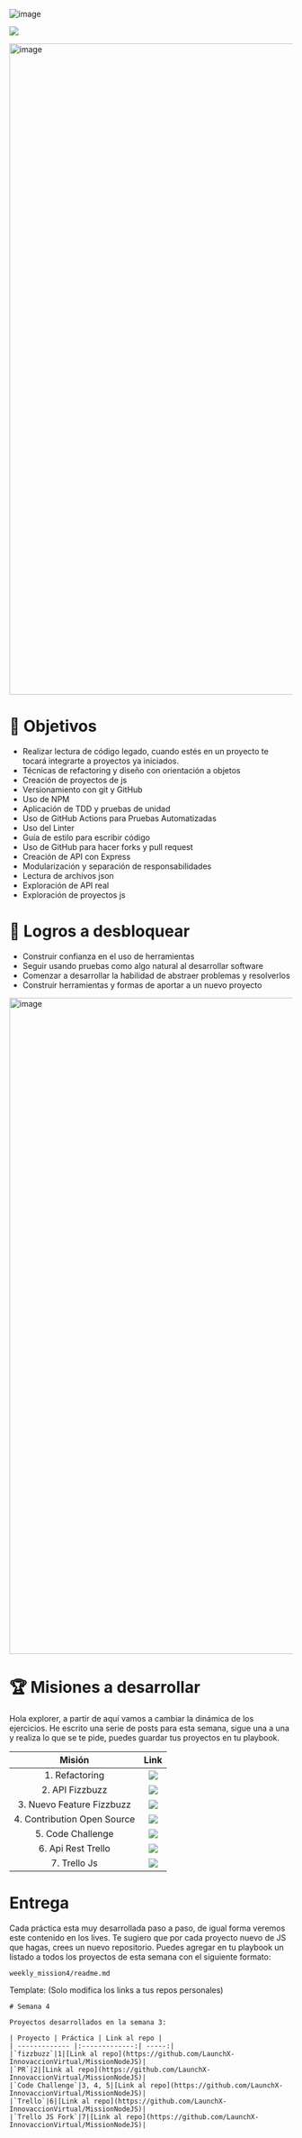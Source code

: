 ![image](https://user-images.githubusercontent.com/17634377/164965482-c8ec5218-6784-44a1-b6d2-b55684cf3abd.png)

![](https://user-images.githubusercontent.com/17634377/165124419-d36542e5-65ad-47ba-ad56-5180990433d6.png)

<img width="1156" alt="image" src="https://user-images.githubusercontent.com/17634377/159152594-9975c662-260b-4260-bedb-95862023e00e.png">


# 🚀 Objetivos

- Realizar lectura de código legado, cuando estés en un proyecto te tocará integrarte a proyectos ya iniciados.
- Técnicas de refactoring y diseño con orientación a objetos
- Creación de proyectos de js
- Versionamiento con git y GitHub
- Uso de NPM
- Aplicación de TDD y pruebas de unidad
- Uso de GitHub Actions para Pruebas Automatizadas
- Uso del Linter
- Guía de estilo para escribir código
- Uso de GitHub para hacer forks y pull request
- Creación de API con Express
- Modularización y separación de responsabilidades
- Lectura de archivos json
- Exploración de API real
- Exploración de proyectos js

# 💖 Logros a desbloquear

- Construir confianza en el uso de herramientas
- Seguir usando pruebas como algo natural al desarrollar software
- Comenzar a desarrollar la habilidad de abstraer problemas y resolverlos
- Construir herramientas y formas de aportar a un nuevo proyecto

<img width="1165" alt="image" src="https://user-images.githubusercontent.com/17634377/159152590-8f2b2032-be88-45f1-a4f7-008195022b7a.png">

 # 🏆  Misiones a desarrollar
  
  Hola explorer, a partir de aquí vamos a cambiar la dinámica de los ejercicios. He escrito una serie de posts para esta semana, sigue una a una y realiza lo que se te pide, puedes guardar tus proyectos en tu playbook. 
  
  | Misión | Link |
|:---:|:---:|
|1. Refactoring | <a href="https://github.com/LaunchX-InnovaccionVirtual/MissionNodeJS/blob/week4/semanas/semana_4/1_refactoring_fizzbuzz_parte1.md" target="_blank"><img src="https://img.shields.io/badge/🔗link-PRACTICA1-blue?style=for-the-badge"></a> |
|2. API Fizzbuzz | <a href="https://github.com/LaunchX-InnovaccionVirtual/MissionNodeJS/blob/week4/semanas/semana_4/2_api_fizzbuzz_parte2.md" target="_blank"><img src="https://img.shields.io/badge/🔗link-PRACTICA2-blue?style=for-the-badge"></a> |
|3. Nuevo Feature Fizzbuzz | <a href="https://github.com/LaunchX-InnovaccionVirtual/MissionNodeJS/blob/week4/semanas/semana_4/3_nuevo_feature_fizzbuzz_parte3.md" target="_blank"><img src="https://img.shields.io/badge/🔗link-PRACTICA3-blue?style=for-the-badge"></a> |
|4. Contribution Open Source | <a href="https://github.com/LaunchX-InnovaccionVirtual/MissionNodeJS/blob/week4/semanas/semana_4/4_contribution.md" target="_blank"><img src="https://img.shields.io/badge/🔗link-PRACTICA4-blue?style=for-the-badge"></a> |
|5. Code Challenge | <a href="https://github.com/LaunchX-InnovaccionVirtual/MissionNodeJS/blob/week4/semanas/semana_4/5_code_challenge.md" target="_blank"><img src="https://img.shields.io/badge/🔗link-PRACTICA5-blue?style=for-the-badge"></a> |
|6. Api Rest Trello | <a href="https://github.com/LaunchX-InnovaccionVirtual/MissionNodeJS/blob/week4/semanas/semana_4/6_api_rest_trello.md" target="_blank"><img src="https://img.shields.io/badge/🔗link-PRACTICA6-blue?style=for-the-badge"></a> |
|7. Trello Js | <a href="https://github.com/LaunchX-InnovaccionVirtual/MissionNodeJS/blob/week4/semanas/semana_4/7_trello_js.md" target="_blank"><img src="https://img.shields.io/badge/🔗link-PRACTICA7-blue?style=for-the-badge"></a> |

# Entrega

Cada práctica esta muy desarrollada paso a paso, de igual forma veremos este contenido en los lives. Te sugiero que por cada proyecto nuevo de JS que hagas, crees un nuevo repositorio. Puedes agregar en tu playbook un listado a todos los proyectos de esta semana con el siguiente formato:

`weekly_mission4/readme.md`

Template: (Solo modifica los links a tus repos personales)
```
# Semana 4 

Proyectos desarrollados en la semana 3:

| Proyecto | Práctica | Link al repo |
| ------------- |:-------------:| -----:|
|`fizzbuzz`|1|[Link al repo](https://github.com/LaunchX-InnovaccionVirtual/MissionNodeJS)|
|`PR`|2|[Link al repo](https://github.com/LaunchX-InnovaccionVirtual/MissionNodeJS)|
|`Code Challenge`|3, 4, 5|[Link al repo](https://github.com/LaunchX-InnovaccionVirtual/MissionNodeJS)|
|`Trello`|6|[Link al repo](https://github.com/LaunchX-InnovaccionVirtual/MissionNodeJS)|
|`Trello JS Fork`|7|[Link al repo](https://github.com/LaunchX-InnovaccionVirtual/MissionNodeJS)|
```

